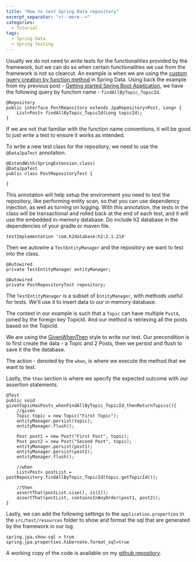 ```yaml
---
title: "How to test Spring Data repository"
excerpt_separator: "<!--more-->"
categories:
  - Tutorial
tags:
  - Spring Data
  - Spring Testing
---
```


Usually we do not need to write tests for the functionalities provided by the framework, but we can do so when certain functionalities we use from the framework is not so clearcut. An example is when we are using the [custom query creation by function method](https://docs.spring.io/spring-data/jpa/docs/current/reference/html/#repositories.query-methods.query-creation) in Spring Data. Using back the example from my previous post - [Getting started Spring Boot Application](https://thecodinganalyst.github.io/tutorial/Spring-boot-application-getting-started/), we have the following query by function name - `findAllByTopic_TopicId`.

```
@Repository
public interface PostRepository extends JpaRepository<Post, Long> {
    List<Post> findAllByTopic_TopicId(Long topicId);
}
```

If we are not that familiar with the function name conventions, it will be good to just write a test to ensure it works as intended. 

To write a new test class for the repository, we need to use the `@DataJpaTest` annotation.

```
@ExtendWith(SpringExtension.class)
@DataJpaTest
public class PostRepositoryTest {

}
```

This annotation will help setup the environment you need to test the repository, like performing entity scan, so that you can use dependency injection, as well as turning on logging. With this annotation, the tests in the class will be transactional and rolled back at the end of each test, and it will use the embedded in-memory database. Do include h2 database in the dependencies of your gradle or maven file. 

```
testImplementation 'com.h2database:h2:2.1.214'
```

Then we autowire a `TestEntityManager` and the repository we want to test into the class.

```
@Autowired
private TestEntityManager entityManager;

@Autowired
private PostRepositoryTest repository;
```

The `TestEntityManager` is a subset of `EntityManager`, with methods useful for tests. We'll use it to insert data to our in memory database. 

The context in our example is such that a `Topic` can have multiple `Post`s, joined by the foreign key TopicId. And our method is retrieving all the posts based on the TopicId. 

We are using the [GivenWhenThen](https://martinfowler.com/bliki/GivenWhenThen.html) style to write our test. Our precondition is to first create the data - a Topic and 2 Posts, then we persist and flush to save it the the database. 

The action - denoted by the `when`, is where we execute the method that we want to test. 

Lastly, the `then` section is where we specify the expected outcome with our assertion statements. 

```
@Test
public void givenTopicHasPosts_whenFindAllByTopic_TopicId_thenReturnTopics(){
    //given
    Topic topic = new Topic("First Topic");
    entityManager.persist(topic);
    entityManager.flush();

    Post post1 = new Post("First Post", topic);
    Post post2 = new Post("Second Post", topic);
    entityManager.persist(post1);
    entityManager.persist(post2);
    entityManager.flush();

    //when
    List<Post> postList = postRepository.findAllByTopic_TopicId(topic.getTopicId());

    //then
    assertThat(postList.size(), is(2));
    assertThat(postList, containsInAnyOrder(post1, post2));
}
```

Lastly, we can add the following settings to the `application.properties` in the `src/test/resources` folder to show and format the sql that are generated by the framework in our log.

```
spring.jpa.show-sql = true
spring.jpa.properties.hibernate.format_sql=true
```

A working copy of the code is available on my [github repository](https://github.com/thecodinganalyst/forum/blob/master/src/test/java/com/hevlar/forum/persistence/PostRepositoryTest.java).
